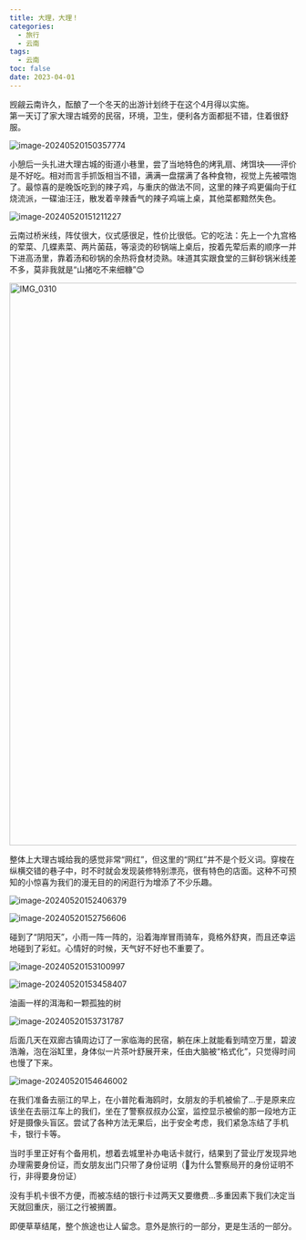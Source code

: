 ```yaml
---
title: 大理，大理！
categories:
  - 旅行
  - 云南
tags:
  - 云南
toc: false
date: 2023-04-01
---
```


觊觎云南许久，酝酿了一个冬天的出游计划终于在这个4月得以实施。<br>第一天订了家大理古城旁的民宿，环境，卫生，便利各方面都挺不错，住着很舒服。

![image-20240520150357774](https://savemyblogpic-1311313070.cos.ap-chengdu.myqcloud.com/blogpicture/image-20240520150357774.png)

小憩后一头扎进大理古城的街道小巷里，尝了当地特色的烤乳扇、烤饵块——评价是不好吃。相对而言手抓饭相当不错，满满一盘摆满了各种食物，视觉上先被喂饱了。最惊喜的是晚饭吃到的辣子鸡，与重庆的做法不同，这里的辣子鸡更偏向于红烧流派，一碟油汪汪，散发着辛辣香气的辣子鸡端上桌，其他菜都黯然失色。

![image-20240520151211227](https://savemyblogpic-1311313070.cos.ap-chengdu.myqcloud.com/blogpicture/image-20240520151211227.png)

云南过桥米线，阵仗很大，仪式感很足，性价比很低。它的吃法：先上一个九宫格的荤菜、几蝶素菜、两片菌菇，等滚烫的砂锅端上桌后，按着先荤后素的顺序一并下进高汤里，靠着汤和砂锅的余热将食材烫熟。味道其实跟食堂的三鲜砂锅米线差不多，莫非我就是“山猪吃不来细糠”😊

<img src="https://savemyblogpic-1311313070.cos.ap-chengdu.myqcloud.com/blogpicture/IMG_0310.JPG" alt="IMG_0310" width="988"/>



整体上大理古城给我的感觉非常“网红”，但这里的“网红”并不是个贬义词。穿梭在纵横交错的巷子中，时不时就会发现装修特别漂亮，很有特色的店面。这种不可预知的小惊喜为我们的漫无目的的闲逛行为增添了不少乐趣。

![image-20240520152406379](https://savemyblogpic-1311313070.cos.ap-chengdu.myqcloud.com/blogpicture/image-20240520152406379.png)

![image-20240520152756606](https://savemyblogpic-1311313070.cos.ap-chengdu.myqcloud.com/blogpicture/image-20240520152756606.png)



碰到了“阴阳天”，小雨一阵一阵的，沿着海岸冒雨骑车，竟格外舒爽，而且还幸运地碰到了彩虹。心情好的时候，天气好不好也不重要了。

![image-20240520153100997](https://savemyblogpic-1311313070.cos.ap-chengdu.myqcloud.com/blogpicture/image-20240520153100997.png)

![image-20240520153458407](https://savemyblogpic-1311313070.cos.ap-chengdu.myqcloud.com/blogpicture/image-20240520153458407.png)



油画一样的洱海和一颗孤独的树

![image-20240520153731787](https://savemyblogpic-1311313070.cos.ap-chengdu.myqcloud.com/blogpicture/image-20240520153731787.png)



后面几天在双廊古镇周边订了一家临海的民宿，躺在床上就能看到晴空万里，碧波浩瀚，泡在浴缸里，身体似一片茶叶舒展开来，任由大脑被“格式化”，只觉得时间也慢了下来。

![image-20240520154646002](https://savemyblogpic-1311313070.cos.ap-chengdu.myqcloud.com/blogpicture/image-20240520154646002.png)



在我们准备去丽江的早上，在小普陀看海鸥时，女朋友的手机被偷了...于是原来应该坐在去丽江车上的我们，坐在了警察叔叔办公室，监控显示被偷的那一段地方正好是摄像头盲区。尝试了各种方法无果后，出于安全考虑，我们紧急冻结了手机卡，银行卡等。

当时手里正好有个备用机，想着去城里补办电话卡就行，结果到了营业厅发现异地办理需要身份证，而女朋友出门只带了身份证明（🤔️为什么警察局开的身份证明不行，非得要身份证）

没有手机卡很不方便，而被冻结的银行卡过两天又要缴费...多重因素下我们决定当天就回重庆，丽江之行被搁置。

即便草草结尾，整个旅途也让人留念。意外是旅行的一部分，更是生活的一部分。

